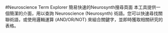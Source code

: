 #Neuroscience Term Explorer
簡易快速的Neurosynth搜尋頁面
本工具提供一個簡潔的介面，用以查詢 Neuroscience (Neurosynth) 術語。您可以快速尋找關聯術語，或使用邏輯運算 (AND/OR/NOT) 來組合關鍵字，並即時獲取相關研究的表格。
